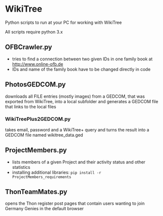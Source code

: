 # WikiTree

Python scripts to run at your PC for working with WikiTree

All scripts require python 3.x

## OFBCrawler.py

- tries to find a connection between two given IDs in one family book at http://www.online-ofb.de
- IDs and name of the family book have to be changed directly in code

## PhotosGEDCOM.py

downloads all FILE entries (mostly images) from a GEDCOM, that was exported from WikiTree, into a local subfolder and generates a GEDCOM file that links to the local files

### WikiTreePlus2GEDCOM.py

takes email, password and a WikiTree+ query and turns the result into a GEDCOM file named wikitree_data.ged

## ProjectMembers.py

- lists members of a given Project and their activity status and other statistics
- installing additional libraries: `pip install -r ProjectMembers_requirements`

## ThonTeamMates.py

opens the Thon register post pages that contain users wanting to join Germany Genies in the default browser
